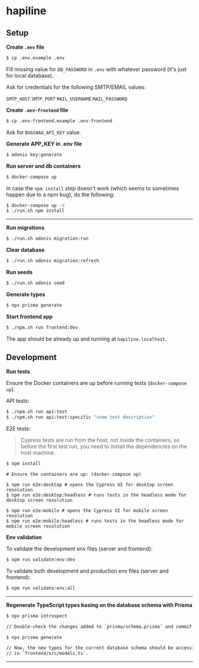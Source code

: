 # hapiline

## Setup

**Create `.env` file**

```bash
$ cp .env.example .env
```

Fill missing value for `DB_PASSWORD` in `.env` with whatever password (it's just for local database).

Ask for credentials for the following SMTP/EMAIL values:

`SMTP_HOST`
`SMTP_PORT`
`MAIL_USERNAME`
`MAIL_PASSWORD`

**Create `.env-frontend` file**

```bash
$ cp .env-frontend.example .env-frontend
```

Ask for `BUGSNAG_API_KEY` value.

**Generate APP_KEY in .env file**

```bash
$ adonis key:generate
```

**Run server and db containers**

```bash
$ docker-compose up
```

In case the `npm install` step doesn't work (which seems to sometimes happen due to a npm bug),
do the following:

```bash
$ docker-compose up -d
$ ./run.sh npm install
```

---

**Run migrations**

```bash
$ ./run.sh adonis migration:run
```

**Clear database**

```bash
$ ./run.sh adonis migration:refresh
```

**Run seeds**

```bash
$ ./run.sh adonis seed
```

**Generate types**

```bash
$ npx prisma generate
```

**Start frontend app**

```bash
$ ./npm.sh run frontend:dev
```

The app should be already up and running at `hapiline.localhost`.

## Development

**Run tests**

Ensure the Docker containers are up before running tests (`docker-compose up`).

API tests:

```bash
$ ./npm.sh run api:test
$ ./npm.sh run api:test:specific "some test description"
```

E2E tests:

> Cypress tests are run from the host, not inside the containers, so before the first test run, you need to install the dependencies on the host machine.

```bash
$ npm install
```

```
# Ensure the containers are up: (docker-compose up)

$ npm run e2e:desktop # opens the Cypress UI for desktop screen resolution
$ npm run e2e:desktop:headless # runs tests in the headless mode for desktop screen resolution

$ npm run e2e:mobile # opens the Cypress UI for mobile screen resolution
$ npm run e2e:mobile:headless # runs tests in the headless mode for mobile screen resolution
```

**Env validation**

To validate the development env files (server and frontend):

```bash
$ npm run validate:env:dev
```

To validate both development and production env files (server and frontend):

```bash
$ npm run validate:env:all
```

---

**Regenerate TypeScript types basing on the database schema with Prisma**

```bash
$ npx prisma introspect

// Double-check the changes added to `prisma/schema.prisma` and commit them.

$ npx prisma generate

// Now, the new types for the current database schema should be accessible via `@prisma/client`
// in `frontend/src/models.ts`.
```

---
